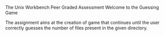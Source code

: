 The Unix Workbench Peer Graded Assessment
Welcome to the Guessing Game

 The assignment aims at the creation of game that continues until the user correctly guesses the number of files present in the given directory.
